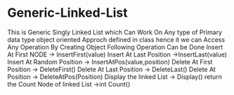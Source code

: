 # Generic-Linked-List
This is Generic Singly Linked List which Can Work On Any type of Primary data type
object oriented Approch 
defined in class hence it we can Access Any Operation By Creating Object
Following Operation Can be Done
Insert At First NODE  -> InsertFirst(value)
Insert At Last Position ->InsertLast(value)
Insert At Random Position -> InsertAtPos(value,position)
Delete At First Position -> DeleteFirst()
Delete At Last Position -> DeleteLast()
Delete At Position -> DeleteAtPos(Position)
Display the linked List -> Display()
return the Count Node of linked List ->int Count()
